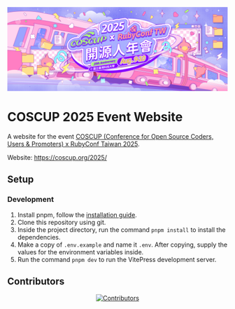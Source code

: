 ![COSCUP 2025 banner](assets/images/banner.png)

# COSCUP 2025 Event Website

A website for the event [COSCUP (Conference for Open Source Coders, Users & Promoters) x RubyConf Taiwan 2025](https://coscup.org/2025/).

Website: https://coscup.org/2025/

## Setup

### Development

1. Install pnpm, follow the [installation guide](https://pnpm.io/installation).
2. Clone this repository using git.
3. Inside the project directory, run the command `pnpm install` to install the dependencies.
4. Make a copy of `.env.example` and name it `.env`. After copying, supply the values for the environment variables inside.
5. Run the command `pnpm dev` to run the VitePress development server.

## Contributors

<div align="center">

[![Contributors](https://contrib.rocks/image?repo=COSCUP/2025&columns=8)](https://github.com/COSCUP/2025/graphs/contributors)

</div>
